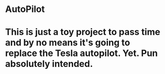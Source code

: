 # AutoPilot
# This is just a toy project to pass time and by no means it's going to replace the Tesla autopilot. Yet. Pun absolutely intended.
